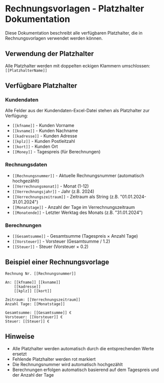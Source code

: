 # Rechnungsvorlagen - Platzhalter Dokumentation

Diese Dokumentation beschreibt alle verfügbaren Platzhalter, die in Rechnungsvorlagen verwendet werden können.

## Verwendung der Platzhalter

Alle Platzhalter werden mit doppelten eckigen Klammern umschlossen: `[[PlatzhalterName]]`

## Verfügbare Platzhalter

### Kundendaten
Alle Felder aus der Kundendaten-Excel-Datei stehen als Platzhalter zur Verfügung:
- `[[kfname]]` - Kunden Vorname
- `[[kvname]]` - Kunden Nachname
- `[[kadresse]]` - Kunden Adresse
- `[[kplz]]` - Kunden Postleitzahl
- `[[kort]]` - Kunden Ort
- `[[Money]]` - Tagespreis (für Berechnungen)

### Rechnungsdaten
- `[[Rechnungsnummer]]` - Aktuelle Rechnungsnummer (automatisch hochgezählt)
- `[[Verrechnungsmonat]]` - Monat (1-12)
- `[[Verrechnungsjahr]]` - Jahr (z.B. 2024)
- `[[Verrechnungszeitraum]]` - Zeitraum als String (z.B. "01.01.2024-31.01.2024")
- `[[Monatstage]]` - Anzahl der Tage im Verrechnungszeitraum
- `[[Monatende]]` - Letzter Werktag des Monats (z.B. "31.01.2024")

### Berechnungen
- `[[Gesamtsumme]]` - Gesamtsumme (Tagespreis × Anzahl Tage)
- `[[Vorsteuer]]` - Vorsteuer (Gesamtsumme / 1.2)
- `[[Steuer]]` - Steuer (Vorsteuer × 0.2)

## Beispiel einer Rechnungsvorlage

```
Rechnung Nr. [[Rechnungsnummer]]

An: [[kfname]] [[kvname]]
    [[kadresse]]
    [[kplz]] [[kort]]

Zeitraum: [[Verrechnungszeitraum]]
Anzahl Tage: [[Monatstage]]

Gesamtsumme: [[Gesamtsumme]] €
Vorsteuer: [[Vorsteuer]] €
Steuer: [[Steuer]] €
```

## Hinweise

- Alle Platzhalter werden automatisch durch die entsprechenden Werte ersetzt
- Fehlende Platzhalter werden rot markiert
- Die Rechnungsnummer wird automatisch hochgezählt
- Berechnungen erfolgen automatisch basierend auf dem Tagespreis und der Anzahl der Tage

